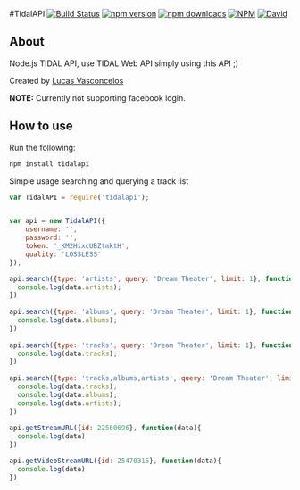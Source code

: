 #TidalAPI  [![Build Status](https://img.shields.io/travis/lucaslg26/TidalAPI.svg)](https://travis-ci.org/lucaslg26/TidalAPI) [![npm version](http://img.shields.io/npm/v/tidalapi.svg)](https://npmjs.org/package/tidalapi) [![npm downloads](https://img.shields.io/npm/dm/tidalapi.svg)](https://npmjs.org/package/tidalapi) [![NPM](https://img.shields.io/npm/l/tidalapi.svg)](https://github.com/lucaslg26/TidalAPI/blob/master/LICENSE.md) [![David](https://img.shields.io/david/lucaslg26/TidalAPI.svg)](https://david-dm.org/lucaslg26/TidalAPI)

## About

Node.js TIDAL API, use TIDAL Web API simply using this API ;)

Created by [Lucas Vasconcelos](https://github.com/lucaslg26)

**NOTE:** Currently not supporting facebook login.

## How to use
Run the following:

``` javascript
npm install tidalapi
```

Simple usage searching and querying a track list

```javascript
var TidalAPI = require('tidalapi');


var api = new TidalAPI({
    username: '',
    password: '',
    token: '_KM2HixcUBZtmktH',
    quality: 'LOSSLESS'
});

api.search({type: 'artists', query: 'Dream Theater', limit: 1}, function(data){
  console.log(data.artists);
})
 
api.search({type: 'albums', query: 'Dream Theater', limit: 1}, function(data){
  console.log(data.albums);
})
 
api.search({type: 'tracks', query: 'Dream Theater', limit: 1}, function(data){
  console.log(data.tracks);
})
 
api.search({type: 'tracks,albums,artists', query: 'Dream Theater', limit: 1}, function(data){
  console.log(data.tracks);
  console.log(data.albums);
  console.log(data.artists);
})
 
api.getStreamURL({id: 22560696}, function(data){
  console.log(data)
})

api.getVideoStreamURL({id: 25470315}, function(data){ 
  console.log(data)
})

```
